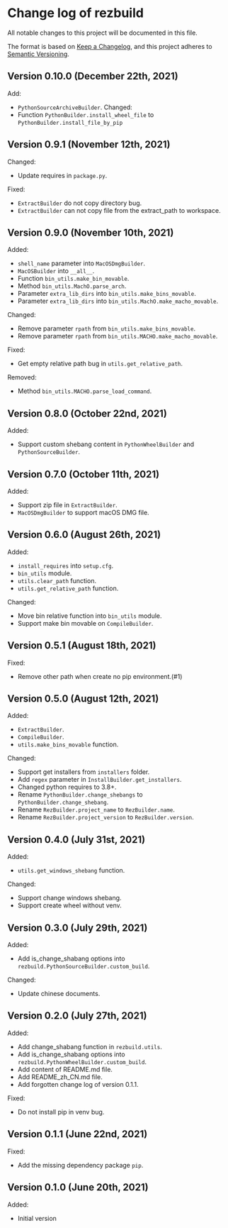 Change log of rezbuild
======================

All notable changes to this project will be documented in this file.

The format is based on [Keep a Changelog](https://keepachangelog.com),
and this project adheres to
[Semantic Versioning](https://semver.org/spec/v2.0.0.html).

Version 0.10.0 (December 22th, 2021)
------------------------------------
Add:
  - `PythonSourceArchiveBuilder`.
Changed:
  - Function `PythonBuilder.install_wheel_file` to
    `PythonBuilder.install_file_by_pip`

Version 0.9.1 (November 12th, 2021)
-----------------------------------
Changed:
  - Update requires in `package.py`.

Fixed:
  - `ExtractBuilder` do not copy directory bug.
  - `ExtractBuilder` can not copy file from the extract_path to workspace.

Version 0.9.0 (November 10th, 2021)
-----------------------------------
Added:
  - `shell_name` parameter into `MacOSDmgBuilder`.
  - `MacOSBuilder` into `__all__`.
  - Function `bin_utils.make_bin_movable`.
  - Method `bin_utils.MachO.parse_arch`.
  - Parameter `extra_lib_dirs` into `bin_utils.make_bins_movable`.
  - Parameter `extra_lib_dirs` into `bin_utils.MachO.make_macho_movable`.

Changed:
  - Remove parameter `rpath` from `bin_utils.make_bins_movable`.
  - Remove parameter `rpath` from `bin_utils.MACHO.make_macho_movable`.

Fixed:
  - Get empty relative path bug in `utils.get_relative_path`.

Removed:
  - Method `bin_utils.MACHO.parse_load_command`.

Version 0.8.0 (October 22nd, 2021)
----------------------------------
Added:
  - Support custom shebang content in `PythonWheelBuilder` and
    `PythonSourceBuilder`.

Version 0.7.0 (October 11th, 2021)
----------------------------------
Added:
  - Support zip file in `ExtractBuilder`.
  - `MacOSDmgBuilder` to support macOS DMG file.

Version 0.6.0 (August 26th, 2021)
---------------------------------
Added:
  - `install_requires` into `setup.cfg`.
  - `bin_utils` module.
  - `utils.clear_path` function.
  - `utils.get_relative_path` function.

Changed:
  - Move bin relative function into `bin_utils` module.
  - Support make bin movable on `CompileBuilder`.

Version 0.5.1 (August 18th, 2021)
---------------------------------
Fixed:
  - Remove other path when create no pip environment.(#1)

Version 0.5.0 (August 12th, 2021)
--------------------------------
Added:
  - `ExtractBuilder`.
  - `CompileBuilder`.
  - `utils.make_bins_movable` function.

Changed:
  - Support get installers from `installers` folder.
  - Add `regex` parameter in `InstallBuilder.get_installers`.
  - Changed python requires to 3.8+.
  - Rename `PythonBuilder.change_shebangs` to `PythonBuilder.change_shebang`.
  - Rename `RezBuilder.project_name` to `RezBuilder.name`.
  - Rename `RezBuilder.project_version` to `RezBuilder.version`.

Version 0.4.0 (July 31st, 2021)
-------------------------------
Added:
  - `utils.get_windows_shebang` function.

Changed:
  - Support change windows shebang.
  - Support create wheel without venv.

Version 0.3.0 (July 29th, 2021)
-------------------------------
Added:
  - Add is_change_shabang options into
    `rezbuild.PythonSourceBuilder.custom_build`.

Changed:
  - Update chinese documents.

Version 0.2.0 (July 27th, 2021)
-------------------------------
Added:
  - Add change_shabang function in `rezbuild.utils`.
  - Add is_change_shabang options into
    `rezbuild.PythonWheelBuilder.custom_build`.
  - Add content of README.md file.
  - Add README_zh_CN.md file.
  - Add forgotten change log of version 0.1.1.

Fixed:
  - Do not install pip in venv bug.

Version 0.1.1 (June 22nd, 2021)
-------------------------------
Fixed:
  - Add the missing dependency package `pip`.

Version 0.1.0 (June 20th, 2021)
-------------------------------
Added:
   - Initial version
